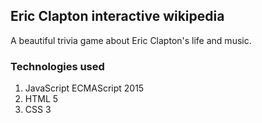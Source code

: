 ## Eric Clapton interactive wikipedia

A beautiful trivia game about Eric Clapton's life and music.

### Technologies used
1. JavaScript ECMAScript 2015
2. HTML 5
3. CSS 3